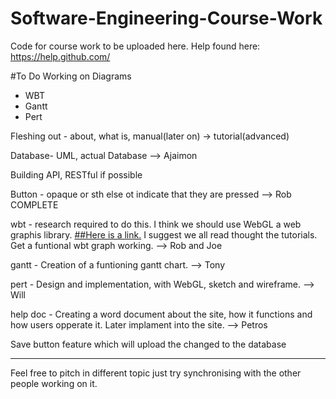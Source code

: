 # Software-Engineering-Course-Work
Code for course work to be uploaded here.
Help found here: https://help.github.com/

#To Do
Working on Diagrams
- WBT
- Gantt
- Pert

Fleshing out - about, what is, manual(later on) -> tutorial(advanced)

Database- UML, actual Database --> Ajaimon

Building API, RESTful if possible 

Button - opaque or sth else ot indicate that they are pressed --> Rob COMPLETE

wbt - research required to do this. I think we should use WebGL a web graphis library. [##Here is a link.](https://developer.mozilla.org/en-US/docs/Web/API/WebGL_API)
I suggest we all read thought the tutorials. Get a funtional wbt graph working. --> Rob and Joe 

gantt - Creation of a funtioning gantt chart. --> Tony

pert - Design and implementation, with WebGL, sketch and wireframe. --> Will

help doc - Creating a word document about the site, how it functions and how users opperate it. Later implament into the site. --> Petros

Save button feature which will upload the changed to the database 
____________________________________________________________________________________________

Feel free to pitch in different topic just try synchronising with the other people working on it.


